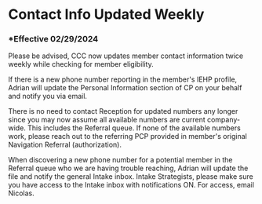# Contact Info Updated Weekly

### \*Effective 02/29/2024

Please be advised, CCC now updates member contact information twice weekly while checking for member eligibility.

If there is a new phone number reporting in the member's IEHP profile, Adrian will update the Personal Information section
of CP on your behalf and notify you via email.

There is no need to contact Reception for updated numbers any longer since you may now assume all available numbers
are current company-wide. This includes the Referral queue. If none of the available numbers work, please reach out to the
referring PCP provided in member's original Navigation Referral (authorization).

When discovering a new phone number for a potential member in the Referral queue who we are having trouble reaching,
Adrian will update the file and notify the general Intake inbox. Intake Strategists, please make sure you have access to the
Intake inbox with notifications ON. For access, email Nicolas.
